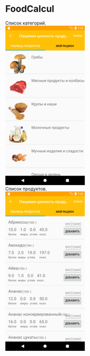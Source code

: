 # FoodCalcul
Список категорий.   
<img src="https://github.com/olegtoy/FoodCalcul/blob/master/Screenshot/Screenshot_1526541958.png" width=250px height=500px}>  
Список продуктов.    
<img src="https://github.com/olegtoy/FoodCalcul/blob/master/Screenshot/Screenshot_1526541971.png" width=250px height=500px}>
